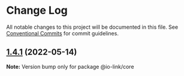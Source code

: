 # Change Log

All notable changes to this project will be documented in this file.
See [Conventional Commits](https://conventionalcommits.org) for commit guidelines.

## [1.4.1](https://github.com/TheTechCompany/ifm-core/compare/v1.4.1-alpha.152...v1.4.1) (2022-05-14)

**Note:** Version bump only for package @io-link/core
